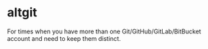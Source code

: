 # altgit
For times when you have more than one Git/GitHub/GitLab/BitBucket account and need to keep them distinct.
